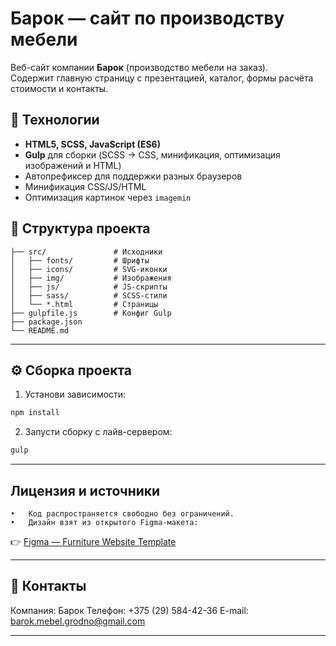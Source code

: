 # Барок — сайт по производству мебели

Веб-сайт компании **Барок** (производство мебели на заказ).  
Содержит главную страницу с презентацией, каталог, формы расчёта стоимости и контакты.

## 🚀 Технологии

- **HTML5, SCSS, JavaScript (ES6)**
- **Gulp** для сборки (SCSS → CSS, минификация, оптимизация изображений и HTML)
- Автопрефиксер для поддержки разных браузеров
- Минификация CSS/JS/HTML
- Оптимизация картинок через `imagemin`

## 📂 Структура проекта

```plaintext
├── src/               # Исходники
│   ├── fonts/         # Шрифты
│   ├── icons/         # SVG-иконки
│   ├── img/           # Изображения
│   ├── js/            # JS-скрипты
│   ├── sass/          # SCSS-стили
│   └── *.html         # Страницы
├── gulpfile.js        # Конфиг Gulp
├── package.json
└── README.md
```

---

## ⚙️ Сборка проекта

1. Установи зависимости:

```bash
npm install
```
2.	Запусти сборку с лайв-сервером:
```bash
gulp
```
---

## Лицензия и источники
	•	Код распространяется свободно без ограничений.
	•	Дизайн взят из открытого Figma-макета:
👉 [Figma — Furniture Website Template](https://www.figma.com/community/file/1220737252669830259)

---

## 🔗 Контакты

Компания: Барок
Телефон: +375 (29) 584-42-36
E-mail: barok.mebel.grodno@gmail.com

---
